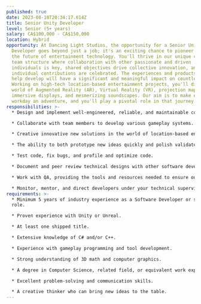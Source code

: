 ```yaml
---
published: true
date: 2023-08-18T20:34:17.614Z
title: Senior Unity Developer
level: Senior (5+ years)
salary: CA$100,000 - CA$150,000
location: Hybrid
opportunity: At Dancing Light Studios, the opportunity for a Senior Unity
  Developer goes beyond just a job; it's an exciting chance to pioneer and shape
  the future of entertainment technology. You'll thrive in our unique cell-based
  team structure where collaboration with other passionate and driven
  individuals is key, shared objectives drive collective innovation, and
  individual contributions are celebrated. The experiences and products you'll
  help develop will have a significant and meaningful impact on countless lives.
  Working on high-tech location-based entertainment projects, you'll dive into a
  world of Augmented Reality (AR), Virtual Reality (VR), projection mapping,
  immersive displays, and mesmerizing soundscapes. Our aim is to make every
  workday an adventure, and you'll play a pivotal role in that journey.
responsibilities: >-
  * Design and implement well-engineered, reliable, and maintainable code.

  * Collaborate with team members to develop various gameplay systems.

  * Creative innovative new solutions in the world of location-based entertainment.

  * The ability to both prototype new ideas quickly and polish validated ideas to perfection.

  * Test code, fix bugs, and profile and optimize code.

  * Document and peer review technical designs with other software developers.

  * Work with QA, providing the tools and resources needed to ensure our products hit the highest standards of quality.

  * Monitor, mentor, and direct developers under your technical supervision to maximize their potential, their efficiency, and their adherence to the studio's code quality and standards.
requirements: >-
  * Minimum 5 years of industry experience as a Software Developer or similar
  role.

  * Proven experience with Unity or Unreal.

  * At least one shipped title.

  * Extensive knowledge of C# and/or C++.

  * Experience with gameplay programming and tool development.

  * Strong understanding of 3D math and computer graphics.

  * A degree in Computer Science, related field, or equivalent work experience.

  * Excellent problem-solving and communication skills.

  * A creative thinker who can bring new ideas to the table.
---
```

